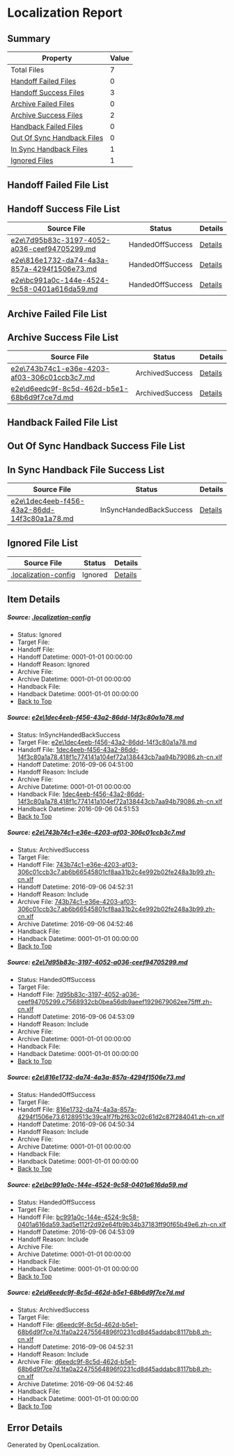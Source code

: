 # <a name='report-top'></a> Localization Report

## Summary
 Property | Value 
 -------- | ----- 
 Total Files | 7
[ Handoff Failed Files ](#handoff-failed-list)| 0
[ Handoff Success Files ](#handoff-success-list)| 3
[ Archive Failed Files ](#archive-failed-list)| 0
[ Archive Success Files ](#archive-success-list)| 2
[ Handback Failed Files ](#handback-failed-list)| 0
[ Out Of Sync Handback Files ](#outofsync-handback-success-list)| 0
[ In Sync Handback Files ](#insync-handback-success-list)| 1
[ Ignored Files ](#ignored-list)| 1

## <a name='handoff-failed-list'></a> Handoff Failed File List

## <a name='handoff-success-list'></a> Handoff Success File List
 Source File | Status | Details 
 ----------- | ------ | ------- 
 [e2e\7d95b83c-3197-4052-a036-ceef94705299.md](https://github.com/OpenLocalizationTestOrg/ol-test0/blob/ece7dc1aa966d2271437d63854244f448292e4a8/e2e/7d95b83c-3197-4052-a036-ceef94705299.md) | HandedOffSuccess | [Details](#c97853bfb57185822b4fe9be9f4c662e921c5a4e3)
 [e2e\816e1732-da74-4a3a-857a-4294f1506e73.md](https://github.com/OpenLocalizationTestOrg/ol-test0/blob/5f23bfbc752965a419acc9d90cbc4fe525725b18/e2e/816e1732-da74-4a3a-857a-4294f1506e73.md) | HandedOffSuccess | [Details](#5ffaecfd7674aa1af53471a30c6299b322c7dbdc4)
 [e2e\bc991a0c-144e-4524-9c58-0401a616da59.md](https://github.com/OpenLocalizationTestOrg/ol-test0/blob/ece7dc1aa966d2271437d63854244f448292e4a8/e2e/bc991a0c-144e-4524-9c58-0401a616da59.md) | HandedOffSuccess | [Details](#4016160299a5594079aedf3cfd62f6e3ad1345c85)

## <a name='archive-failed-list'></a> Archive Failed File List

## <a name='archive-success-list'></a> Archive Success File List
 Source File | Status | Details 
 ----------- | ------ | ------- 
 [e2e\743b74c1-e36e-4203-af03-306c01ccb3c7.md](https://github.com/OpenLocalizationTestOrg/ol-test0/blob/3e6edef3c1a71f1a6c0791170272b9f86f702a8a/e2e/743b74c1-e36e-4203-af03-306c01ccb3c7.md) | ArchivedSuccess | [Details](#3189a28273bff9efc3624e9d077762a92621e60d2)
 [e2e\d6eedc9f-8c5d-462d-b5e1-68b6d9f7ce7d.md](https://github.com/OpenLocalizationTestOrg/ol-test0/blob/3e6edef3c1a71f1a6c0791170272b9f86f702a8a/e2e/d6eedc9f-8c5d-462d-b5e1-68b6d9f7ce7d.md) | ArchivedSuccess | [Details](#cd599852571bee6e7ec33e8d34c652fd0758562b6)

## <a name='handback-failed-list'></a> Handback Failed File List

## <a name='outofsync-handback-success-list'></a> Out Of Sync Handback Success File List

## <a name='insync-handback-success-list'></a> In Sync Handback File Success List
 Source File | Status | Details 
 ----------- | ------ | ------- 
 [e2e\1dec4eeb-f456-43a2-86dd-14f3c80a1a78.md](https://github.com/OpenLocalizationTestOrg/ol-test0/blob/88a8727e0523cf572070ba8bf2d28335a87e4f40/e2e/1dec4eeb-f456-43a2-86dd-14f3c80a1a78.md) | InSyncHandedBackSuccess | [Details](#c45ceb128ef550ec2a9e19c33bc6bde6605fd9a21)

## <a name='ignored-list'></a> Ignored File List
 Source File | Status | Details 
 ----------- | ------ | ------- 
 [.localization-config](https://github.com/OpenLocalizationTestOrg/ol-test0/blob/ece7dc1aa966d2271437d63854244f448292e4a8/.localization-config) | Ignored | [Details](#3d4f252ac210baf56311d7e97dcc2db10974dbd20)

## Item Details
##### <a name='3d4f252ac210baf56311d7e97dcc2db10974dbd20'></a> Source: [.localization-config](https://github.com/OpenLocalizationTestOrg/ol-test0/blob/ece7dc1aa966d2271437d63854244f448292e4a8/.localization-config)
* Status: Ignored
* Target File: 
* Handoff File: 
* Handoff Datetime: 0001-01-01 00:00:00
* Handoff Reason: Ignored
* Archive File: 
* Archive Datetime: 0001-01-01 00:00:00
* Handback File: 
* Handback Datetime: 0001-01-01 00:00:00
* [Back to Top](#report-top)

##### <a name='c45ceb128ef550ec2a9e19c33bc6bde6605fd9a21'></a> Source: [e2e\1dec4eeb-f456-43a2-86dd-14f3c80a1a78.md](https://github.com/OpenLocalizationTestOrg/ol-test0/blob/88a8727e0523cf572070ba8bf2d28335a87e4f40/e2e/1dec4eeb-f456-43a2-86dd-14f3c80a1a78.md)
* Status: InSyncHandedBackSuccess
* Target File: [e2e\1dec4eeb-f456-43a2-86dd-14f3c80a1a78.md](https://github.com/OpenLocalizationTestOrg/ol-test0-zhcn/blob/c437ea45bdc591430e573937569e28b3727245cf/e2e/1dec4eeb-f456-43a2-86dd-14f3c80a1a78.md)
* Handoff File: [1dec4eeb-f456-43a2-86dd-14f3c80a1a78.418f1c774141a104ef72a138443cb7aa94b79086.zh-cn.xlf](https://github.com/OpenLocalizationTestOrg/ol-test0-handoff/blob/b640d132363aeb485bd2ea56e82097d45a174419/ol-handoff/OpenLocalizationTestOrg/ol-test0-zhcn/ci/ht/1dec4eeb-f456-43a2-86dd-14f3c80a1a78.418f1c774141a104ef72a138443cb7aa94b79086.zh-cn.xlf)
* Handoff Datetime: 2016-09-06 04:51:00
* Handoff Reason: Include
* Archive File: 
* Archive Datetime: 0001-01-01 00:00:00
* Handback File: [1dec4eeb-f456-43a2-86dd-14f3c80a1a78.418f1c774141a104ef72a138443cb7aa94b79086.zh-cn.xlf](https://github.com/OpenLocalizationTestOrg/ol-test0-handback/blob/b5c458969de64166672194165d2e2d2e2ae974b1/ol-handback/OpenLocalizationTestOrg/ol-test0-zhcn/ci/ht/1dec4eeb-f456-43a2-86dd-14f3c80a1a78.418f1c774141a104ef72a138443cb7aa94b79086.zh-cn.xlf)
* Handback Datetime: 2016-09-06 04:51:53
* [Back to Top](#report-top)

##### <a name='3189a28273bff9efc3624e9d077762a92621e60d2'></a> Source: [e2e\743b74c1-e36e-4203-af03-306c01ccb3c7.md](https://github.com/OpenLocalizationTestOrg/ol-test0/blob/3e6edef3c1a71f1a6c0791170272b9f86f702a8a/e2e/743b74c1-e36e-4203-af03-306c01ccb3c7.md)
* Status: ArchivedSuccess
* Target File: 
* Handoff File: [743b74c1-e36e-4203-af03-306c01ccb3c7.ab6b66545801cf8aa31b2c4e992b02fe248a3b99.zh-cn.xlf](https://github.com/OpenLocalizationTestOrg/ol-test0-handoff/blob/3b7666523e74385316ca4656da3f249055cd6164/ol-handoff/OpenLocalizationTestOrg/ol-test0-zhcn/ci/ht/743b74c1-e36e-4203-af03-306c01ccb3c7.ab6b66545801cf8aa31b2c4e992b02fe248a3b99.zh-cn.xlf)
* Handoff Datetime: 2016-09-06 04:52:31
* Handoff Reason: Include
* Archive File: [743b74c1-e36e-4203-af03-306c01ccb3c7.ab6b66545801cf8aa31b2c4e992b02fe248a3b99.zh-cn.xlf](https://github.com/OpenLocalizationTestOrg/ol-test0-handoff/blob/e68b138e1dd72806410b020b53e5bb2532a5f3b6/ol-archive/OpenLocalizationTestOrg/ol-test0-zhcn/ci/ht/743b74c1-e36e-4203-af03-306c01ccb3c7.ab6b66545801cf8aa31b2c4e992b02fe248a3b99.zh-cn.xlf)
* Archive Datetime: 2016-09-06 04:52:46
* Handback File: 
* Handback Datetime: 0001-01-01 00:00:00
* [Back to Top](#report-top)

##### <a name='c97853bfb57185822b4fe9be9f4c662e921c5a4e3'></a> Source: [e2e\7d95b83c-3197-4052-a036-ceef94705299.md](https://github.com/OpenLocalizationTestOrg/ol-test0/blob/ece7dc1aa966d2271437d63854244f448292e4a8/e2e/7d95b83c-3197-4052-a036-ceef94705299.md)
* Status: HandedOffSuccess
* Target File: 
* Handoff File: [7d95b83c-3197-4052-a036-ceef94705299.c7568932cb0bea56db9aeef1929679062ee75fff.zh-cn.xlf](https://github.com/OpenLocalizationTestOrg/ol-test0-handoff/blob/a3d9b3c9179abdf7b1848798a040efca78c5d431/ol-handoff/OpenLocalizationTestOrg/ol-test0-zhcn/ci/ht/7d95b83c-3197-4052-a036-ceef94705299.c7568932cb0bea56db9aeef1929679062ee75fff.zh-cn.xlf)
* Handoff Datetime: 2016-09-06 04:53:09
* Handoff Reason: Include
* Archive File: 
* Archive Datetime: 0001-01-01 00:00:00
* Handback File: 
* Handback Datetime: 0001-01-01 00:00:00
* [Back to Top](#report-top)

##### <a name='5ffaecfd7674aa1af53471a30c6299b322c7dbdc4'></a> Source: [e2e\816e1732-da74-4a3a-857a-4294f1506e73.md](https://github.com/OpenLocalizationTestOrg/ol-test0/blob/5f23bfbc752965a419acc9d90cbc4fe525725b18/e2e/816e1732-da74-4a3a-857a-4294f1506e73.md)
* Status: HandedOffSuccess
* Target File: 
* Handoff File: [816e1732-da74-4a3a-857a-4294f1506e73.61289513c39ca1f7fb2f63c02c61d2c87f284041.zh-cn.xlf](https://github.com/OpenLocalizationTestOrg/ol-test0-handoff/blob/1749491edea044ce9c3c2528771af21062000f9a/ol-handoff/OpenLocalizationTestOrg/ol-test0-zhcn/ci/ht/816e1732-da74-4a3a-857a-4294f1506e73.61289513c39ca1f7fb2f63c02c61d2c87f284041.zh-cn.xlf)
* Handoff Datetime: 2016-09-06 04:50:34
* Handoff Reason: Include
* Archive File: 
* Archive Datetime: 0001-01-01 00:00:00
* Handback File: 
* Handback Datetime: 0001-01-01 00:00:00
* [Back to Top](#report-top)

##### <a name='4016160299a5594079aedf3cfd62f6e3ad1345c85'></a> Source: [e2e\bc991a0c-144e-4524-9c58-0401a616da59.md](https://github.com/OpenLocalizationTestOrg/ol-test0/blob/ece7dc1aa966d2271437d63854244f448292e4a8/e2e/bc991a0c-144e-4524-9c58-0401a616da59.md)
* Status: HandedOffSuccess
* Target File: 
* Handoff File: [bc991a0c-144e-4524-9c58-0401a616da59.3ad5e112f2d92e64fb9b34b37183ff90f65b49e6.zh-cn.xlf](https://github.com/OpenLocalizationTestOrg/ol-test0-handoff/blob/a3d9b3c9179abdf7b1848798a040efca78c5d431/ol-handoff/OpenLocalizationTestOrg/ol-test0-zhcn/ci/ht/bc991a0c-144e-4524-9c58-0401a616da59.3ad5e112f2d92e64fb9b34b37183ff90f65b49e6.zh-cn.xlf)
* Handoff Datetime: 2016-09-06 04:53:09
* Handoff Reason: Include
* Archive File: 
* Archive Datetime: 0001-01-01 00:00:00
* Handback File: 
* Handback Datetime: 0001-01-01 00:00:00
* [Back to Top](#report-top)

##### <a name='cd599852571bee6e7ec33e8d34c652fd0758562b6'></a> Source: [e2e\d6eedc9f-8c5d-462d-b5e1-68b6d9f7ce7d.md](https://github.com/OpenLocalizationTestOrg/ol-test0/blob/3e6edef3c1a71f1a6c0791170272b9f86f702a8a/e2e/d6eedc9f-8c5d-462d-b5e1-68b6d9f7ce7d.md)
* Status: ArchivedSuccess
* Target File: 
* Handoff File: [d6eedc9f-8c5d-462d-b5e1-68b6d9f7ce7d.1fa0a22475564896f0231cd8d45addabc8117bb8.zh-cn.xlf](https://github.com/OpenLocalizationTestOrg/ol-test0-handoff/blob/3b7666523e74385316ca4656da3f249055cd6164/ol-handoff/OpenLocalizationTestOrg/ol-test0-zhcn/ci/ht/d6eedc9f-8c5d-462d-b5e1-68b6d9f7ce7d.1fa0a22475564896f0231cd8d45addabc8117bb8.zh-cn.xlf)
* Handoff Datetime: 2016-09-06 04:52:31
* Handoff Reason: Include
* Archive File: [d6eedc9f-8c5d-462d-b5e1-68b6d9f7ce7d.1fa0a22475564896f0231cd8d45addabc8117bb8.zh-cn.xlf](https://github.com/OpenLocalizationTestOrg/ol-test0-handoff/blob/e68b138e1dd72806410b020b53e5bb2532a5f3b6/ol-archive/OpenLocalizationTestOrg/ol-test0-zhcn/ci/ht/d6eedc9f-8c5d-462d-b5e1-68b6d9f7ce7d.1fa0a22475564896f0231cd8d45addabc8117bb8.zh-cn.xlf)
* Archive Datetime: 2016-09-06 04:52:46
* Handback File: 
* Handback Datetime: 0001-01-01 00:00:00
* [Back to Top](#report-top)


## Error Details

Generated by OpenLocalization.
